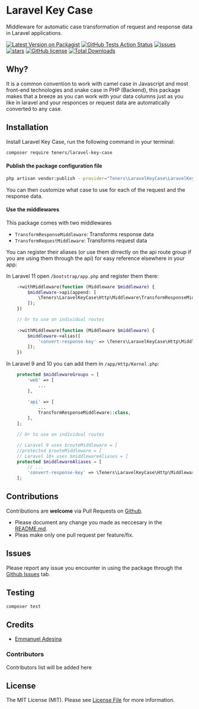 Laravel Key Case
=
Middleware for automatic case transformation of request and response data in Laravel applications.

[![Latest Version on Packagist](https://img.shields.io/packagist/v/teners/laravel-key-case.svg?style=flat-square)](https://packagist.org/packages/teners/laravel-key-case)
[![GitHub Tests Action Status](https://img.shields.io/github/actions/workflow/status/Teners-net/laravel-key-case/tests.yml?branch=main&label=Tests)](https://github.com/Teners-net/laravel-key-case/actions?query=workflow%3ATests+branch%3Amain)
[![issues](https://img.shields.io/github/issues/Teners-net/laravel-key-case?style=flat-square)](https://github.com/Teners-net/laravel-key-case/issues)
[![stars](https://img.shields.io/github/stars/Teners-net/laravel-key-case?style=flat-square)](https://github.com/Teners-net/laravel-key-case/issues)
[![GitHub license](https://img.shields.io/github/license/Teners-net/laravel-key-case?style=flat-square)](https://github.com/Teners-net/laravel-key-case/blob/main/LICENSE.md)
[![Total Downloads](https://img.shields.io/packagist/dt/teners/laravel-key-case.svg?style=flat-square)](https://packagist.org/packages/teners/laravel-key-case)


## Why?
It is a common convention to work with camel case in Javascript and most front-end technologies and snake case in PHP (Backend), this package makes that a breeze as you can work with your data columns just as you like in laravel and your responces or request data are automatically converted to any case.

## Installation

Install Laravel Key Case, run the following command in your terminal:

```bash
composer require teners/laravel-key-case
```

#### Publish the package configuration file

```bash
php artisan vendor:publish --provider="Teners\LaravelKeyCase\LaravelKeyCaseServiceProvider" --tag="key-case-config"
```
You can then customize what case to use for each of the request and the response data.

#### Use the middlewares

This package comes with two middlewares
- `TransformResponseMiddleware`: Transforms response data
- `TransformRequestMiddleware`: Transforms request data

You can register their aliases (or use them dirrectly on the api route group if you are using them through the api) for easy reference elsewhere in your app:

In Laravel 11 open `/bootstrap/app.php` and register them there:

```php
    ->withMiddleware(function (Middleware $middleware) {
        $middleware->api(append: [
            \Teners\LaravelKeyCase\Http\Middleware\TransformResponseMiddleware:class,
        ]);
    })

    // Or to use on individual routes
    
    ->withMiddleware(function (Middleware $middleware) {
        $middleware->alias([
            'convert-response-key' => \Teners\LaravelKeyCase\Http\Middleware\TransformResponseMiddleware:class,
        ]);
    })
```

In Laravel 9 and 10 you can add them in `/app/Http/Kernel.php`:

```php
    protected $middlewareGroups = [
        'web' => [
            ...
        ],

        'api' => [
            ...
            TransformResponseMiddleware::class,
        ],
    ];

    // Or to use on individual routes

    // Laravel 9 uses $routeMiddleware = [
    //protected $routeMiddleware = [
    // Laravel 10+ uses $middlewareAliases = [
    protected $middlewareAliases = [
        // ...
        'convert-response-key' => \Teners\LaravelKeyCase\Http\Middleware\TransformResponseMiddleware:class,
    ];
```

## Contributions
Contributions are **welcome** via Pull Requests on [Github](https://github.com/Teners-net/laravel-key-case).
- Please document any change you made as neccesary in the [README.md](README.md).
- Pleas make only one pull request per feature/fix.

## Issues
Please report any issue you encounter in using the package through the [Github Issues](https://github.com/Teners-net/laravel-key-case/issues) tab.

## Testing

``` bash
composer test
```

## Credits

- [Emmanuel Adesina](https://github.com/ThePlatinum)

### Contributors

Contributors list will be added here

## License

The MIT License (MIT). Please see [License File](LICENSE.md) for more information.